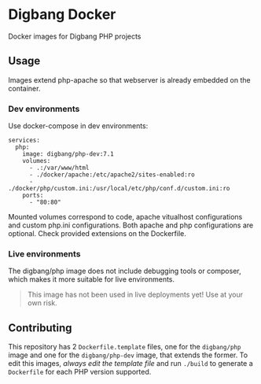 # Digbang Docker
Docker images for Digbang PHP projects

## Usage
Images extend php-apache so that webserver is already embedded on the container.

### Dev environments
Use docker-compose in dev environments:

```
services:
  php:
    image: digbang/php-dev:7.1
    volumes:
      - .:/var/www/html
      - ./docker/apache:/etc/apache2/sites-enabled:ro
      - ./docker/php/custom.ini:/usr/local/etc/php/conf.d/custom.ini:ro
    ports:
      - "80:80"
```

Mounted volumes correspond to code, apache vitualhost configurations and custom php.ini configurations. Both apache and php configurations are optional.
Check provided extensions on the Dockerfile.

### Live environments
The digbang/php image does not include debugging tools or composer, which makes it more suitable for live environments.

> This image has not been used in live deployments yet! Use at your own risk.

## Contributing
This repository has 2 `Dockerfile.template` files, one for the `digbang/php` image and one for the `digbang/php-dev` image, that extends the former.
To edit this images, *always edit the template file* and run `./build` to generate a `Dockerfile` for each PHP version supported.

